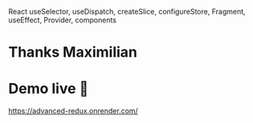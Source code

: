 React useSelector, useDispatch, createSlice, configureStore, Fragment, useEffect, Provider, components

# Thanks Maximilian

# Demo live 🎉
https://advanced-redux.onrender.com/